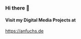 ### Hi there 👋


#### Visit my Digital Media Projects at <br />
<a hreflang=”de” href="https://anfuchs.de" target="_blank" rel="noopener">https://anfuchs.de</a><br />

<!--
**foxytocin/foxytocin** is a ✨ _special_ ✨ repository because its `README.md` (this file) appears on your GitHub profile.

Here are some ideas to get you started:

- 🔭 I’m currently working on ...
- 🌱 I’m currently learning ...
- 👯 I’m looking to collaborate on ...
- 🤔 I’m looking for help with ...
- 💬 Ask me about ...
- 📫 How to reach me: ...
- 😄 Pronouns: ...
- ⚡ Fun fact: ...
-->
